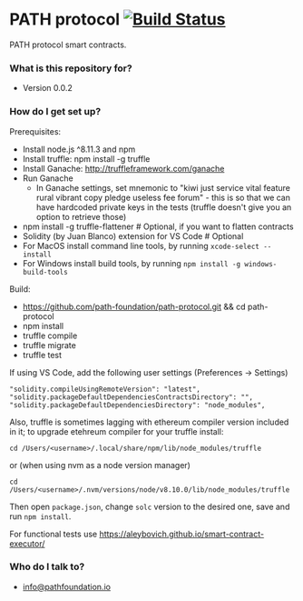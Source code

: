 # PATH protocol  [![Build Status](https://travis-ci.org/path-foundation/path-protocol.svg?branch=master)](https://travis-ci.org/path-foundation/path-protocol)

PATH protocol smart contracts. 

### What is this repository for? ###

* Version 0.0.2

### How do I get set up? ###

Prerequisites:
* Install node.js ^8.11.3 and npm
* Install truffle: npm install -g truffle
* Install Ganache: http://truffleframework.com/ganache
* Run Ganache
    * In Ganache settings, set mnemonic to "kiwi just service vital feature rural vibrant copy pledge useless fee forum" - this is so that we can have hardcoded private keys in the tests (truffle doesn't give you an option to retrieve those)
* npm install -g truffle-flattener # Optional, if you want to flatten contracts
* Solidity (by Juan Blanco) extension for VS Code # Optional
* For MacOS install command line tools, by running `xcode-select --install`
* For Windows install build tools, by running `npm install -g windows-build-tools`

Build:
* https://github.com/path-foundation/path-protocol.git && cd path-protocol
* npm install
* truffle compile
* truffle migrate
* truffle test

If using VS Code, add the following user settings (Preferences -> Settings)

```
"solidity.compileUsingRemoteVersion": "latest",
"solidity.packageDefaultDependenciesContractsDirectory": "",
"solidity.packageDefaultDependenciesDirectory": "node_modules",
```

Also, truffle is sometimes lagging with ethereum compiler version included in it; 
to upgrade etehreum compiler for your truffle install:

`cd /Users/<username>/.local/share/npm/lib/node_modules/truffle`

or (when using nvm as a node version manager)

`cd /Users/<username>/.nvm/versions/node/v8.10.0/lib/node_modules/truffle`

Then open `package.json`, change `solc` version to the desired one, save and run `npm install`.

For functional tests use https://aleybovich.github.io/smart-contract-executor/

### Who do I talk to? ###

* info@pathfoundation.io
